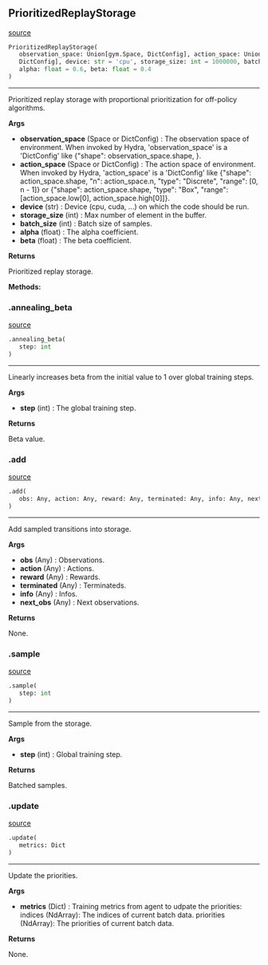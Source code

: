 #


## PrioritizedReplayStorage
[source](https://github.com/RLE-Foundation/Hsuanwu/blob/main/hsuanwu/xploit/storage/prioritized_replay_storage.py/#L12)
```python 
PrioritizedReplayStorage(
   observation_space: Union[gym.Space, DictConfig], action_space: Union[gym.Space,
   DictConfig], device: str = 'cpu', storage_size: int = 1000000, batch_size: int = 1024,
   alpha: float = 0.6, beta: float = 0.4
)
```


---
Prioritized replay storage with proportional prioritization for off-policy algorithms.


**Args**

* **observation_space** (Space or DictConfig) : The observation space of environment. When invoked by Hydra,
    'observation_space' is a 'DictConfig' like {"shape": observation_space.shape, }.
* **action_space** (Space or DictConfig) : The action space of environment. When invoked by Hydra,
    'action_space' is a 'DictConfig' like
    {"shape": action_space.shape, "n": action_space.n, "type": "Discrete", "range": [0, n - 1]} or
    {"shape": action_space.shape, "type": "Box", "range": [action_space.low[0], action_space.high[0]]}.
* **device** (str) : Device (cpu, cuda, ...) on which the code should be run.
* **storage_size** (int) : Max number of element in the buffer.
* **batch_size** (int) : Batch size of samples.
* **alpha** (float) : The alpha coefficient.
* **beta** (float) : The beta coefficient.


**Returns**

Prioritized replay storage.


**Methods:**


### .annealing_beta
[source](https://github.com/RLE-Foundation/Hsuanwu/blob/main/hsuanwu/xploit/storage/prioritized_replay_storage.py/#L55)
```python
.annealing_beta(
   step: int
)
```

---
Linearly increases beta from the initial value to 1 over global training steps.


**Args**

* **step** (int) : The global training step.


**Returns**

Beta value.

### .add
[source](https://github.com/RLE-Foundation/Hsuanwu/blob/main/hsuanwu/xploit/storage/prioritized_replay_storage.py/#L66)
```python
.add(
   obs: Any, action: Any, reward: Any, terminated: Any, info: Any, next_obs: Any
)
```

---
Add sampled transitions into storage.


**Args**

* **obs** (Any) : Observations.
* **action** (Any) : Actions.
* **reward** (Any) : Rewards.
* **terminated** (Any) : Terminateds.
* **info** (Any) : Infos.
* **next_obs** (Any) : Next observations.


**Returns**

None.

### .sample
[source](https://github.com/RLE-Foundation/Hsuanwu/blob/main/hsuanwu/xploit/storage/prioritized_replay_storage.py/#L94)
```python
.sample(
   step: int
)
```

---
Sample from the storage.


**Args**

* **step** (int) : Global training step.


**Returns**

Batched samples.

### .update
[source](https://github.com/RLE-Foundation/Hsuanwu/blob/main/hsuanwu/xploit/storage/prioritized_replay_storage.py/#L133)
```python
.update(
   metrics: Dict
)
```

---
Update the priorities.


**Args**

* **metrics** (Dict) : Training metrics from agent to udpate the priorities:
    indices (NdArray): The indices of current batch data.
    priorities (NdArray): The priorities of current batch data.


**Returns**

None.
